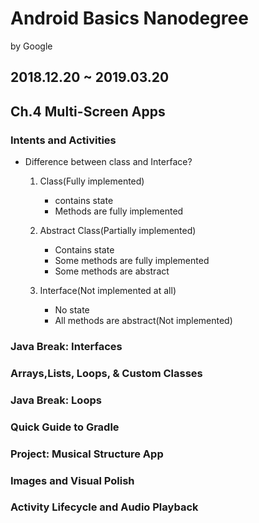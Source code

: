 # Android Basics Nanodegree
by Google
## 2018.12.20 ~ 2019.03.20

## Ch.4 Multi-Screen Apps
### Intents and Activities

+ Difference between class and Interface?
    1. Class(Fully implemented)
        - contains state
        - Methods are fully implemented
    
    2. Abstract Class(Partially implemented)
        - Contains state
        - Some methods are fully implemented
        - Some methods are abstract
    
    3. Interface(Not implemented at all)
        - No state
        - All methods are abstract(Not implemented)


### Java Break: Interfaces
### Arrays,Lists, Loops, & Custom Classes
### Java Break: Loops
### Quick Guide to Gradle
### Project: Musical Structure App
### Images and Visual Polish
### Activity Lifecycle and Audio Playback
